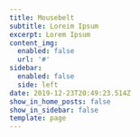 ```yaml
---
title: Mousebelt
subtitle: Loreim Ipsum
excerpt: Lorem Ipsum
content_img:
  enabled: false
  url: '#'
sidebar:
  enabled: false
  side: left
date: 2019-12-23T20:49:23.514Z
show_in_home_posts: false
show_in_sidebar: false
template: page
---
```


